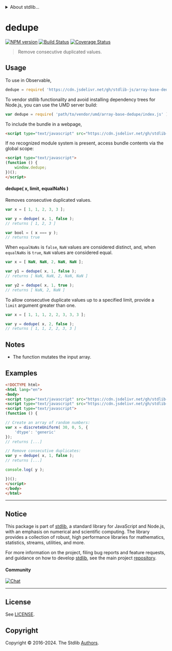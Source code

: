<!--

@license Apache-2.0

Copyright (c) 2023 The Stdlib Authors.

Licensed under the Apache License, Version 2.0 (the "License");
you may not use this file except in compliance with the License.
You may obtain a copy of the License at

   http://www.apache.org/licenses/LICENSE-2.0

Unless required by applicable law or agreed to in writing, software
distributed under the License is distributed on an "AS IS" BASIS,
WITHOUT WARRANTIES OR CONDITIONS OF ANY KIND, either express or implied.
See the License for the specific language governing permissions and
limitations under the License.

-->


<details>
  <summary>
    About stdlib...
  </summary>
  <p>We believe in a future in which the web is a preferred environment for numerical computation. To help realize this future, we've built stdlib. stdlib is a standard library, with an emphasis on numerical and scientific computation, written in JavaScript (and C) for execution in browsers and in Node.js.</p>
  <p>The library is fully decomposable, being architected in such a way that you can swap out and mix and match APIs and functionality to cater to your exact preferences and use cases.</p>
  <p>When you use stdlib, you can be absolutely certain that you are using the most thorough, rigorous, well-written, studied, documented, tested, measured, and high-quality code out there.</p>
  <p>To join us in bringing numerical computing to the web, get started by checking us out on <a href="https://github.com/stdlib-js/stdlib">GitHub</a>, and please consider <a href="https://opencollective.com/stdlib">financially supporting stdlib</a>. We greatly appreciate your continued support!</p>
</details>

# dedupe

[![NPM version][npm-image]][npm-url] [![Build Status][test-image]][test-url] [![Coverage Status][coverage-image]][coverage-url] <!-- [![dependencies][dependencies-image]][dependencies-url] -->

> Remove consecutive duplicated values.

<!-- Section to include introductory text. Make sure to keep an empty line after the intro `section` element and another before the `/section` close. -->

<section class="intro">

</section>

<!-- /.intro -->

<!-- Package usage documentation. -->



<section class="usage">

## Usage

To use in Observable,

```javascript
dedupe = require( 'https://cdn.jsdelivr.net/gh/stdlib-js/array-base-dedupe@umd/browser.js' )
```

To vendor stdlib functionality and avoid installing dependency trees for Node.js, you can use the UMD server build:

```javascript
var dedupe = require( 'path/to/vendor/umd/array-base-dedupe/index.js' )
```

To include the bundle in a webpage,

```html
<script type="text/javascript" src="https://cdn.jsdelivr.net/gh/stdlib-js/array-base-dedupe@umd/browser.js"></script>
```

If no recognized module system is present, access bundle contents via the global scope:

```html
<script type="text/javascript">
(function () {
    window.dedupe;
})();
</script>
```

#### dedupe( x, limit, equalNaNs )

Removes consecutive duplicated values.

```javascript
var x = [ 1, 1, 2, 3, 3 ];

var y = dedupe( x, 1, false );
// returns [ 1, 2, 3 ]

var bool = ( x === y );
// returns true
```

When `equalNaNs` is `false`, `NaN` values are considered distinct, and, when `equalNaNs` is `true`, `NaN` values are considered equal.

```javascript
var x = [ NaN, NaN, 2, NaN, NaN ];

var y1 = dedupe( x, 1, false );
// returns [ NaN, NaN, 2, NaN, NaN ]

var y2 = dedupe( x, 1, true );
// returns [ NaN, 2, NaN ]
```

To allow consecutive duplicate values up to a specified limit, provide a `limit` argument greater than one.

```javascript
var x = [ 1, 1, 1, 2, 2, 3, 3, 3 ];

var y = dedupe( x, 2, false );
// returns [ 1, 1, 2, 2, 3, 3 ]
```

</section>

<!-- /.usage -->

<!-- Package usage notes. Make sure to keep an empty line after the `section` element and another before the `/section` close. -->

<section class="notes">

## Notes

-   The function mutates the input array.

</section>

<!-- /.notes -->

<!-- Package usage examples. -->

<section class="examples">

## Examples

<!-- eslint no-undef: "error" -->

```html
<!DOCTYPE html>
<html lang="en">
<body>
<script type="text/javascript" src="https://cdn.jsdelivr.net/gh/stdlib-js/random-array-discrete-uniform@umd/browser.js"></script>
<script type="text/javascript" src="https://cdn.jsdelivr.net/gh/stdlib-js/array-base-dedupe@umd/browser.js"></script>
<script type="text/javascript">
(function () {

// Create an array of random numbers:
var x = discreteUniform( 30, 0, 5, {
    'dtype': 'generic'
});
// returns [...]

// Remove consecutive duplicates:
var y = dedupe( x, 1, false );
// returns [...]

console.log( y );

})();
</script>
</body>
</html>
```

</section>

<!-- /.examples -->

<!-- Section to include cited references. If references are included, add a horizontal rule *before* the section. Make sure to keep an empty line after the `section` element and another before the `/section` close. -->

<section class="references">

</section>

<!-- /.references -->

<!-- Section for related `stdlib` packages. Do not manually edit this section, as it is automatically populated. -->

<section class="related">

</section>

<!-- /.related -->

<!-- Section for all links. Make sure to keep an empty line after the `section` element and another before the `/section` close. -->


<section class="main-repo" >

* * *

## Notice

This package is part of [stdlib][stdlib], a standard library for JavaScript and Node.js, with an emphasis on numerical and scientific computing. The library provides a collection of robust, high performance libraries for mathematics, statistics, streams, utilities, and more.

For more information on the project, filing bug reports and feature requests, and guidance on how to develop [stdlib][stdlib], see the main project [repository][stdlib].

#### Community

[![Chat][chat-image]][chat-url]

---

## License

See [LICENSE][stdlib-license].


## Copyright

Copyright &copy; 2016-2024. The Stdlib [Authors][stdlib-authors].

</section>

<!-- /.stdlib -->

<!-- Section for all links. Make sure to keep an empty line after the `section` element and another before the `/section` close. -->

<section class="links">

[npm-image]: http://img.shields.io/npm/v/@stdlib/array-base-dedupe.svg
[npm-url]: https://npmjs.org/package/@stdlib/array-base-dedupe

[test-image]: https://github.com/stdlib-js/array-base-dedupe/actions/workflows/test.yml/badge.svg?branch=main
[test-url]: https://github.com/stdlib-js/array-base-dedupe/actions/workflows/test.yml?query=branch:main

[coverage-image]: https://img.shields.io/codecov/c/github/stdlib-js/array-base-dedupe/main.svg
[coverage-url]: https://codecov.io/github/stdlib-js/array-base-dedupe?branch=main

<!--

[dependencies-image]: https://img.shields.io/david/stdlib-js/array-base-dedupe.svg
[dependencies-url]: https://david-dm.org/stdlib-js/array-base-dedupe/main

-->

[chat-image]: https://img.shields.io/gitter/room/stdlib-js/stdlib.svg
[chat-url]: https://app.gitter.im/#/room/#stdlib-js_stdlib:gitter.im

[stdlib]: https://github.com/stdlib-js/stdlib

[stdlib-authors]: https://github.com/stdlib-js/stdlib/graphs/contributors

[umd]: https://github.com/umdjs/umd
[es-module]: https://developer.mozilla.org/en-US/docs/Web/JavaScript/Guide/Modules

[deno-url]: https://github.com/stdlib-js/array-base-dedupe/tree/deno
[deno-readme]: https://github.com/stdlib-js/array-base-dedupe/blob/deno/README.md
[umd-url]: https://github.com/stdlib-js/array-base-dedupe/tree/umd
[umd-readme]: https://github.com/stdlib-js/array-base-dedupe/blob/umd/README.md
[esm-url]: https://github.com/stdlib-js/array-base-dedupe/tree/esm
[esm-readme]: https://github.com/stdlib-js/array-base-dedupe/blob/esm/README.md
[branches-url]: https://github.com/stdlib-js/array-base-dedupe/blob/main/branches.md

[stdlib-license]: https://raw.githubusercontent.com/stdlib-js/array-base-dedupe/main/LICENSE

</section>

<!-- /.links -->
